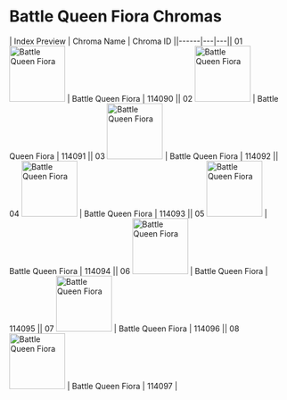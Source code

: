 # Battle Queen Fiora Chromas

| Index  Preview | Chroma Name | Chroma ID ||------|---|---|| 01  <img src='https://raw.communitydragon.org/latest/plugins/rcp-be-lol-game-data/global/default/v1/champion-chroma-images/114/114090.png' alt='Battle Queen Fiora' width='100'> | Battle Queen Fiora | 114090 || 02  <img src='https://raw.communitydragon.org/latest/plugins/rcp-be-lol-game-data/global/default/v1/champion-chroma-images/114/114091.png' alt='Battle Queen Fiora' width='100'> | Battle Queen Fiora | 114091 || 03  <img src='https://raw.communitydragon.org/latest/plugins/rcp-be-lol-game-data/global/default/v1/champion-chroma-images/114/114092.png' alt='Battle Queen Fiora' width='100'> | Battle Queen Fiora | 114092 || 04  <img src='https://raw.communitydragon.org/latest/plugins/rcp-be-lol-game-data/global/default/v1/champion-chroma-images/114/114093.png' alt='Battle Queen Fiora' width='100'> | Battle Queen Fiora | 114093 || 05  <img src='https://raw.communitydragon.org/latest/plugins/rcp-be-lol-game-data/global/default/v1/champion-chroma-images/114/114094.png' alt='Battle Queen Fiora' width='100'> | Battle Queen Fiora | 114094 || 06  <img src='https://raw.communitydragon.org/latest/plugins/rcp-be-lol-game-data/global/default/v1/champion-chroma-images/114/114095.png' alt='Battle Queen Fiora' width='100'> | Battle Queen Fiora | 114095 || 07  <img src='https://raw.communitydragon.org/latest/plugins/rcp-be-lol-game-data/global/default/v1/champion-chroma-images/114/114096.png' alt='Battle Queen Fiora' width='100'> | Battle Queen Fiora | 114096 || 08  <img src='https://raw.communitydragon.org/latest/plugins/rcp-be-lol-game-data/global/default/v1/champion-chroma-images/114/114097.png' alt='Battle Queen Fiora' width='100'> | Battle Queen Fiora | 114097 |